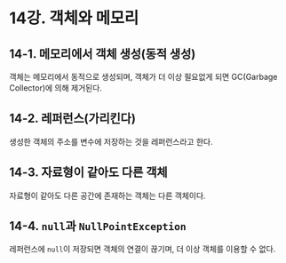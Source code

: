 # 14강. 객체와 메모리

## 14-1. 메모리에서 객체 생성(동적 생성)

객체는 메모리에서 동적으로 생성되며, 객체가 더 이상 필요없게 되면 GC(Garbage Collector)에 의해 제거된다.



## 14-2. 레퍼런스(가리킨다)

생성한 객체의 주소를 변수에 저장하는 것을 레퍼런스라고 한다.



## 14-3. 자료형이 같아도 다른 객체

자료형이 같아도 다른 공간에 존재하는 객체는 다른 객체이다.



## 14-4. `null`과 `NullPointException`

레퍼런스에 `null`이 저장되면 객체의 연결이 끊기며, 더 이상 객체를 이용할 수 없다.



